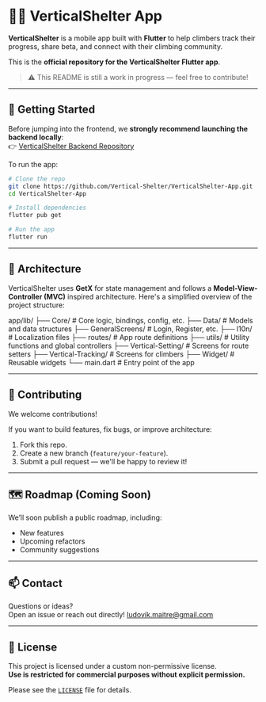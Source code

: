 # 🧗‍♂️ VerticalShelter App

**VerticalShelter** is a mobile app built with **Flutter** to help climbers track their progress, share beta, and connect with their climbing community.

This is the **official repository for the VerticalShelter Flutter app**.

> ⚠️ This README is still a work in progress — feel free to contribute!

---

## 🚀 Getting Started

Before jumping into the frontend, we **strongly recommend launching the backend locally**:  
👉 [VerticalShelter Backend Repository](https://github.com/Vertical-Shelter/VerticalShelter-Back)

To run the app:

```bash
# Clone the repo
git clone https://github.com/Vertical-Shelter/VerticalShelter-App.git
cd VerticalShelter-App

# Install dependencies
flutter pub get

# Run the app
flutter run
```
---

## 🧩 Architecture

VerticalShelter uses **GetX** for state management and follows a **Model-View-Controller (MVC)** inspired architecture. Here's a simplified overview of the project structure:

app/lib/
├── Core/                 # Core logic, bindings, config, etc.
├── Data/                 # Models and data structures
├── GeneralScreens/       # Login, Register, etc.
├── l10n/                 # Localization files
├── routes/               # App route definitions
├── utils/                # Utility functions and global controllers
├── Vertical-Setting/     # Screens for route setters
├── Vertical-Tracking/    # Screens for climbers
├── Widget/               # Reusable widgets
└── main.dart             # Entry point of the app

---

## 🤝 Contributing

We welcome contributions!

If you want to build features, fix bugs, or improve architecture:

1. Fork this repo.
2. Create a new branch (`feature/your-feature`).
3. Submit a pull request — we'll be happy to review it!

---

## 🗺️ Roadmap (Coming Soon)

We’ll soon publish a public roadmap, including:

- New features
- Upcoming refactors
- Community suggestions

---

## 📫 Contact

Questions or ideas?  
Open an issue or reach out directly!
ludovik.maitre@gmail.com

---

## 📄 License

This project is licensed under a custom non-permissive license.  
**Use is restricted for commercial purposes without explicit permission.**

Please see the [`LICENSE`](./LICENSE) file for details.

